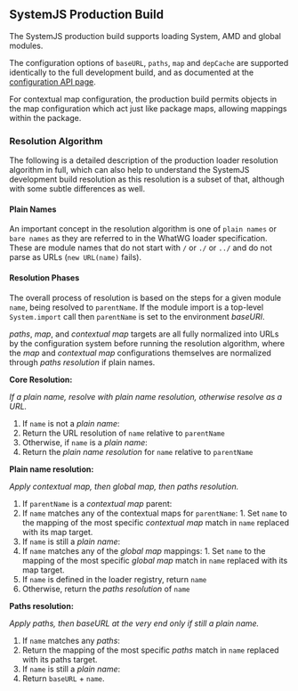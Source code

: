 ## SystemJS Production Build

The SystemJS production build supports loading System, AMD and global modules.

The configuration options of `baseURL`, `paths`, `map` and `depCache` are supported identically to the
full development build, and as documented at the [configuration API page](config-api.md).

For contextual map configuration, the production build permits objects in the map configuration which act just
like package maps, allowing mappings within the package.

### Resolution Algorithm

The following is a detailed description of the production loader resolution algorithm in full, which can
also help to understand the SystemJS development build resolution as this resolution is a subset of that,
although with some subtle differences as well.

#### Plain Names

An important concept in the resolution algorithm is one of `plain names` or `bare names` as they are referred
to in the WhatWG loader specification. These are module names that do not start with `/` or `./` or `../` and
do not parse as URLs (`new URL(name)` fails).

#### Resolution Phases

The overall process of resolution is based on the steps for a given module `name`, being resolved to `parentName`.
If the module import is a top-level `System.import` call then `parentName` is set to the environment _baseURI_.

_paths_, _map_, and _contextual map_ targets are all fully normalized into URLs by the configuration system before running
the resolution algorithm, where the _map_ and _contextual map_ configurations themselves are normalized through _paths resolution_
if plain names.

**Core Resolution:**

_If a plain name, resolve with plain name resolution, otherwise resolve as a URL._

1. If `name` is not a _plain name_:
  1. Return the URL resolution of `name` relative to `parentName`
1. Otherwise, if `name` is a _plain name_:
  1. Return the _plain name resolution_ for `name` relative to `parentName`

**Plain name resolution:**

_Apply contextual map, then global map, then paths resolution._

1. If `parentName` is a _contextual map_ parent:
  1. If `name` matches any of the contextual maps for `parentName`:
    1. Set `name` to the mapping of the most specific _contextual map_ match in `name` replaced with its map target.
1. If `name` is still a _plain name_:
  1. If `name` matches any of the _global map_ mappings:
    1. Set `name` to the mapping of the most specific _global map_ match in `name` replaced with its map target.
1. If `name` is defined in the loader registry, return `name`
1. Otherwise, return the _paths resolution_ of `name`

**Paths resolution:**

_Apply paths, then baseURL at the very end only if still a plain name._

1. If `name` matches any _paths_:
  1. Return the mapping of the most specific _paths_ match in `name` replaced with its paths target.
1. If `name` is still a _plain name_:
  1. Return `baseURL` + `name`.
